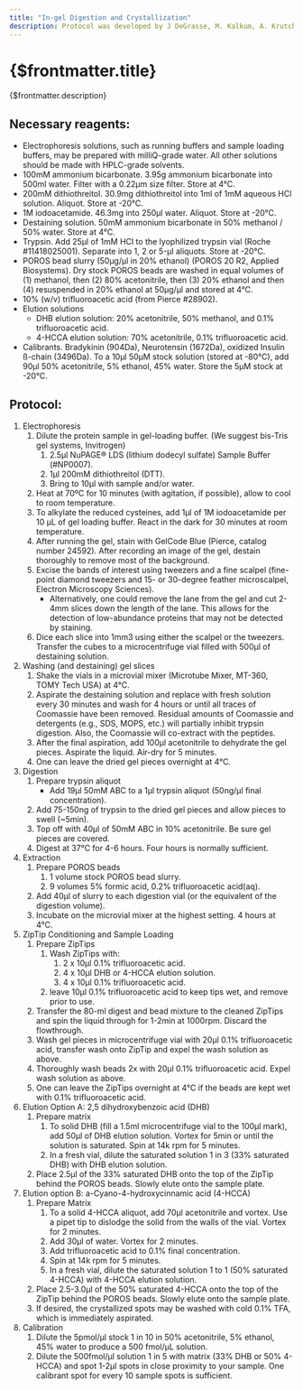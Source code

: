 ```yaml
---
title: "In-gel Digestion and Crystallization"
description: Protocol was developed by J DeGrasse, M. Kalkum, A. Krutchinsky, J.C. Padovan and W. Zhang
---
```


# {$frontmatter.title}

{$frontmatter.description}

## Necessary reagents:

- Electrophoresis solutions, such as running buffers and sample loading buffers, may be prepared with milliQ-grade water. All other solutions should be made with HPLC-grade solvents.
- 100mM ammonium bicarbonate. 3.95g ammonium bicarbonate into 500ml water. Filter with a 0.22µm size filter. Store at 4°C.
- 200mM dithiothreitol. 30.9mg dithiothreitol into 1ml of 1mM aqueous HCl solution. Aliquot. Store at -20°C.
- 1M iodoacetamide. 46.3mg into 250µl water. Aliquot. Store at -20°C.
- Destaining solution. 50mM ammonium bicarbonate in 50% methanol / 50% water. Store at 4°C.
- Trypsin. Add 25µl of 1mM HCl to the lyophilized trypsin vial (Roche #11418025001). Separate into 1, 2 or 5-µl aliquots. Store at -20°C.
- POROS bead slurry (50µg/µl in 20% ethanol) (POROS 20 R2, Applied Biosystems). Dry stock POROS beads are washed in equal volumes of (1) methanol, then (2) 80% acetonitrile, then (3) 20% ethanol and then (4) resuspended in 20% ethanol at 50µg/µl and stored at 4°C.
- 10% (w/v) trifluoroacetic acid (from Pierce #28902).
- Elution solutions
  - DHB elution solution: 20% acetonitrile, 50% methanol, and 0.1% trifluoroacetic acid.
  - 4-HCCA elution solution: 70% acetonitrile, 0.1% trifluoroacetic acid.
- Calibrants. Bradykinin (904Da), Neurotensin (1672Da), oxidized Insulin ß-chain (3496Da). To a 10µl 50µM stock solution (stored at -80°C), add 90µl 50% acetonitrile, 5% ethanol, 45% water. Store the 5µM stock at -20°C.

## Protocol:

1. Electrophoresis
   1. Dilute the protein sample in gel-loading buffer. (We suggest bis-Tris gel systems, Invitrogen)
      1. 2.5µl NuPAGE® LDS (lithium dodecyl sulfate) Sample Buffer (#NP0007).
      2. 1µl 200mM dithiothreitol (DTT).
      3. Bring to 10µl with sample and/or water.
   2. Heat at 70ºC for 10 minutes (with agitation, if possible), allow to cool to room temperature.
   3. To alkylate the reduced cysteines, add 1µl of 1M iodoacetamide per 10 µL of gel loading buffer. React in the dark for 30 minutes at room temperature.
   4. After running the gel, stain with GelCode Blue (Pierce, catalog number 24592). After recording an image of the gel, destain thoroughly to remove most of the background.
   5. Excise the bands of interest using tweezers and a fine scalpel (fine-point diamond tweezers and 15- or 30-degree feather microscalpel, Electron Microscopy Sciences).
      - Alternatively, one could remove the lane from the gel and cut 2-4mm slices down the length of the lane. This allows for the detection of low-abundance proteins that may not be detected by staining.
   6. Dice each slice into 1mm3 using either the scalpel or the tweezers. Transfer the cubes to a microcentrifuge vial filled with 500µl of destaining solution.
2. Washing (and destaining) gel slices
   1. Shake the vials in a microvial mixer (Microtube Mixer, MT-360, TOMY Tech USA) at 4°C.
   2. Aspirate the destaining solution and replace with fresh solution every 30 minutes and wash for 4 hours or until all traces of Coomassie have been removed. Residual amounts of Coomassie and detergents (e.g., SDS, MOPS, etc.) will partially inhibit trypsin digestion. Also, the Coomassie will co-extract with the peptides.
   3. After the final aspiration, add 100µl acetonitrile to dehydrate the gel pieces. Aspirate the liquid. Air-dry for 5 minutes.
   4. One can leave the dried gel pieces overnight at 4°C.
3. Digestion
   1. Prepare trypsin aliquot
      - Add 19µl 50mM ABC to a 1µl trypsin aliquot (50ng/µl final concentration).
   2. Add 75-150ng of trypsin to the dried gel pieces and allow pieces to swell (~5min).
   3. Top off with 40µl of 50mM ABC in 10% acetonitrile. Be sure gel pieces are covered.
   4. Digest at 37°C for 4-6 hours. Four hours is normally sufficient.
4. Extraction
   1. Prepare POROS beads
      1. 1 volume stock POROS bead slurry.
      2. 9 volumes 5% formic acid, 0.2% trifluoroacetic acid(aq).
   2. Add 40µl of slurry to each digestion vial (or the equivalent of the digestion volume).
   3. Incubate on the microvial mixer at the highest setting. 4 hours at 4°C.
5. ZipTip Conditioning and Sample Loading
   1. Prepare ZipTips
      1. Wash ZipTips with:
         1. 2 x 10µl 0.1% trifluoroacetic acid.
         2. 4 x 10µl DHB or 4-HCCA elution solution.
         3. 4 x 10µl 0.1% trifluoroacetic acid.
      2. leave 10µl 0.1% trifluoroacetic acid to keep tips wet, and remove prior to use.
   2. Transfer the 80-ml digest and bead mixture to the cleaned ZipTips and spin the liquid through for 1-2min at 1000rpm. Discard the flowthrough.
   3. Wash gel pieces in microcentrifuge vial with 20µl 0.1% trifluoroacetic acid, transfer wash onto ZipTip and expel the wash solution as above.
   4. Thoroughly wash beads 2x with 20µl 0.1% trifluoroacetic acid. Expel wash solution as above.
   5. One can leave the ZipTips overnight at 4°C if the beads are kept wet with 0.1% trifluoroacetic acid.
6. Elution Option A: 2,5 dihydroxybenzoic acid (DHB)
   1. Prepare matrix
      1. To solid DHB (fill a 1.5ml microcentrifuge vial to the 100µl mark), add 50µl of DHB elution solution. Vortex for 5min or until the solution is saturated. Spin at 14k rpm for 5 minutes.
      2. In a fresh vial, dilute the saturated solution 1 in 3 (33% saturated DHB) with DHB elution solution.
   2. Place 2.5µl of the 33% saturated DHB onto the top of the ZipTip behind the POROS beads. Slowly elute onto the sample plate.
7. Elution option B: a-Cyano-4-hydroxycinnamic acid (4-HCCA)
   1. Prepare Matrix
      1. To a solid 4-HCCA aliquot, add 70µl acetonitrile and vortex. Use a pipet tip to dislodge the solid from the walls of the vial. Vortex for 2 minutes.
      2. Add 30µl of water. Vortex for 2 minutes.
      3. Add trifluoroacetic acid to 0.1% final concentration.
      4. Spin at 14k rpm for 5 minutes.
      5. In a fresh vial, dilute the saturated solution 1 to 1 (50% saturated 4-HCCA) with 4-HCCA elution solution.
   2. Place 2.5-3.0µl of the 50% saturated 4-HCCA onto the top of the ZipTip behind the POROS beads. Slowly elute onto the sample plate.
   3. If desired, the crystallized spots may be washed with cold 0.1% TFA, which is immediately aspirated.
8. Calibration
   1. Dilute the 5pmol/µl stock 1 in 10 in 50% acetonitrile, 5% ethanol, 45% water to produce a 500 fmol/µL solution.
   2. Dilute the 500fmol/µl solution 1 in 5 with matrix (33% DHB or 50% 4-HCCA) and spot 1-2µl spots in close proximity to your sample. One calibrant spot for every 10 sample spots is sufficient.
